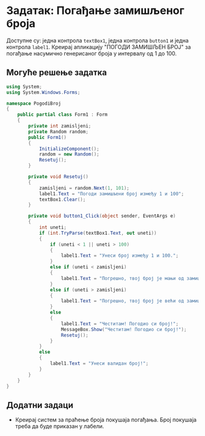 # Задатак: Погађање замишљеног броја

Доступне су: једна контрола `textBox1`, једна контрола `button1` и једна
контрола `label1`. Креирај апликацију "ПОГОДИ ЗАМИШЉЕН БРОЈ" за погађање
насумично генерисаног броја у интервалу од 1 до 100.

## Могуће решење задатка

```cs
using System;
using System.Windows.Forms;

namespace PogodiBroj
{
    public partial class Form1 : Form
    {
        private int zamisljeni;
        private Random random;
        public Form1()
        {
            InitializeComponent();
            random = new Random();
            Resetuj();
        }

        private void Resetuj()
        {
            zamisljeni = random.Next(1, 101);
            label1.Text = "Погоди замишљени број између 1 и 100";
            textBox1.Clear();
        }

        private void button1_Click(object sender, EventArgs e)
        {
            int uneti;
            if (int.TryParse(textBox1.Text, out uneti))
            {
                if (uneti < 1 || uneti > 100)
                {
                    label1.Text = "Унеси број између 1 и 100.";
                }
                else if (uneti < zamisljeni)
                {
                    label1.Text = "Погрешно, твој број је мањи од замишљеног.";
                }
                else if (uneti > zamisljeni)
                {
                    label1.Text = "Погрешно, твој број је већи од замишљеног.";
                }
                else
                {
                    label1.Text = "Честитам! Погодиo си број!";
                    MessageBox.Show("Честитам! Погодиo си број!");
                    Resetuj();
                }
            }
            else
            {
                label1.Text = "Унеси валидан број!";
            }
        }
    }
}
```

## Додатни задаци

* Креирај систем за праћење броја покушаја погађања. Број покушаја треба да
буде приказан у лабели.
